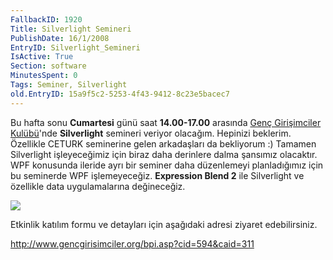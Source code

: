 ```yaml
---
FallbackID: 1920
Title: Silverlight Semineri
PublishDate: 16/1/2008
EntryID: Silverlight_Semineri
IsActive: True
Section: software
MinutesSpent: 0
Tags: Seminer, Silverlight
old.EntryID: 15a9f5c2-5253-4f43-9412-8c23e5bacec7
---
```

Bu hafta sonu **Cumartesi** günü saat **14.00-17.00** arasında [Genç
Girişimciler
Kulübü](http://www.gencgirisimciler.org/bpi.asp?cid=594&caid=311)'nde
**Silverlight** semineri veriyor olacağım. Hepinizi beklerim. Özellikle
CETURK seminerine gelen arkadaşları da bekliyorum :) Tamamen Silverlight
işleyeceğimiz için biraz daha derinlere dalma şansımız olacaktır. WPF
konusunda ileride ayrı bir seminer daha düzenlemeyi planladığımız için
bu seminerde WPF işlemeyeceğiz. **Expression Blend 2** ile Silverlight
ve özellikle data uygulamalarına değineceğiz.

[![](http://cdn.daron.yondem.com/assets/1920/15012008_1.JPG)](http://www.gencgirisimciler.org/bpi.asp?cid=594&caid=311)

Etkinlik katılım formu ve detayları için aşağıdaki adresi ziyaret
edebilirsiniz.

<http://www.gencgirisimciler.org/bpi.asp?cid=594&caid=311>


